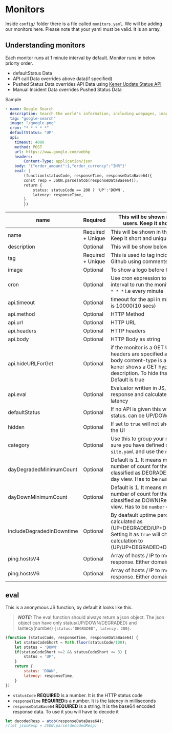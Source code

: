 # Monitors

Inside `config/` folder there is a file called `monitors.yaml`. We will be adding our monitors here. Please note that your yaml must be valid. It is an array.

## Understanding monitors

Each monitor runs at 1 minute interval by default. Monitor runs in below priorty order.

-   defaultStatus Data
-   API call Data overrides above data(if specified)
-   Pushed Status Data overrides API Data using [Kener Update Statue API](https://rajnandan1.github.io/kener-docs/docs/kener-apis#update-status)
-   Manual Incident Data overrides Pushed Status Data

Sample

```yaml
- name: Google Search
  description: Search the world's information, including webpages, images, videos and more.
  tag: "google-search"
  image: "/google.png"
  cron: "* * * * *"
  defaultStatus: "UP"
  api:
	timeout: 4000
	method: POST
	url: https://www.google.com/webhp
	headers:
		Content-Type: application/json
	body: '{"order_amount":1,"order_currency":"INR"}'
	eval: |
		(function(statusCode, responseTime, responseDataBase64){
		const resp = JSON.parse(atob(responseDataBase64));
		return {
			status: statusCode == 200 ? 'UP':'DOWN',
			latency: responseTime,
		}
		})
```

| name                      | Required          | This will be shown in the UI to your users. Keep it short and unique                                                                                                                                                |
| ------------------------- | ----------------- | ------------------------------------------------------------------------------------------------------------------------------------------------------------------------------------------------------------------- |
| name                      | Required + Unique | This will be shown in the UI to your users. Keep it short and unique                                                                                                                                                |
| description               | Optional          | This will be show below your name                                                                                                                                                                                   |
| tag                       | Required + Unique | This is used to tag incidents created in Github using comments                                                                                                                                                      |
| image                     | Optional          | To show a logo before the name                                                                                                                                                                                      |
| cron                      | Optional          | Use cron expression to specify the interval to run the monitors. Defaults to `* * * * *` i.e every minute                                                                                                           |
| api.timeout               | Optional          | timeout for the api in milliseconds. Default is 10000(10 secs)                                                                                                                                                      |
| api.method                | Optional          | HTTP Method                                                                                                                                                                                                         |
| api.url                   | Optional          | HTTP URL                                                                                                                                                                                                            |
| api.headers               | Optional          | HTTP headers                                                                                                                                                                                                        |
| api.body                  | Optional          | HTTP Body as string                                                                                                                                                                                                 |
| api.hideURLForGet         | Optional          | if the monitor is a GET URL and no headers are specified and the response body content-type is a text/html then kener shows a GET hyperlink in monitor description. To hide that set this as false. Default is true |
| api.eval                  | Optional          | Evaluator written in JS, to parse HTTP response and calculate uptime and latency                                                                                                                                    |
| defaultStatus             | Optional          | If no API is given this will be the default status. can be UP/DOWN/DEGRADED                                                                                                                                         |
| hidden                    | Optional          | If set to `true` will not show the monitor in the UI                                                                                                                                                                |
| category                  | Optional          | Use this to group your monitors. Make sure you have defined category in `site.yaml` and use the `name` attribute here                                                                                               |
| dayDegradedMinimumCount   | Optional          | Default is 1. It means minimum this number of count for the day to be classified as DEGRADED(Yellow Bar) in 90 day view. Has to be `number` greater than 0                                                          |
| dayDownMinimumCount       | Optional          | Default is 1. It means minimum this number of count for the day to be classified as DOWN(Red Bar) in 90 day view. Has to be `number` greater than 0                                                                 |
| includeDegradedInDowntime | Optional          | By deafault uptime percentage is calculated as (UP+DEGRADED/UP+DEGRADED+DOWN). Setting it as `true` will change the calculation to (UP/UP+DEGRADED+DOWN)                                                            |
| ping.hostsV4              | Optional          | Array of hosts / IP to monitor ping response. Either domain name or IP4                                                                                                                                             |
| ping.hostsV6              | Optional          | Array of hosts / IP to monitor ping response. Either domain name or IP6                                                                                                                                             |

## eval

This is a anonymous JS function, by default it looks like this.

> **_NOTE:_** The eval function should always return a json object. The json object can have only status(UP/DOWN/DEGRADED) and lantecy(number)
> `{status:"DEGRADED", latency: 200}`.

```js
(function (statusCode, responseTime, responseDataBase64) {
	let statusCodeShort = Math.floor(statusCode/100);
	let status = 'DOWN'
    if(statusCodeShort >=2 && statusCodeShort <= 3) {
        status = 'UP',
    }
	return {
		status: 'DOWN',
		latency: responseTime,
	}
})
```

-   `statusCode` **REQUIRED** is a number. It is the HTTP status code
-   `responseTime` **REQUIRED**is a number. It is the latency in milliseconds
-   `responseDataBase64` **REQUIRED** is a string. It is the base64 encoded response data. To use it you will have to decode it

```js
let decodedResp = atob(responseDataBase64);
//let jsonResp = JSON.parse(decodedResp)
```
